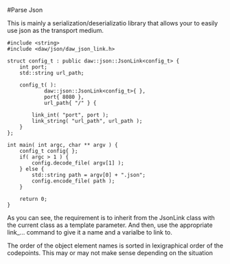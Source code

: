#Parse Json

This is mainly a serialization/deserializatio library that allows your to easily use json as the transport medium.

```
#include <string>
#include <daw/json/daw_json_link.h>

struct config_t : public daw::json::JsonLink<config_t> {
	int port;
	std::string url_path;

	config_t( ):
			daw::json::JsonLink<config_t>{ },
			port{ 8080 },
			url_path{ "/" } {

		link_int( "port", port );
		link_string( "url_path", url_path );
	}
};

int main( int argc, char ** argv ) {
	config_t config{ };
	if( argc > 1 ) {
		config.decode_file( argv[1] );
	} else {
		std::string path = argv[0] + ".json";
		config.encode_file( path );
	}

	return 0;
}

```

As you can see, the requirement is to inherit from the JsonLink class with the current class as a template parameter.  And then, use the appropriate link_... command to give it a name and a varialbe to link to.


The order of the object element names is sorted in lexigraphical order of the codepoints.  This may or may not make sense depending on the situation 
